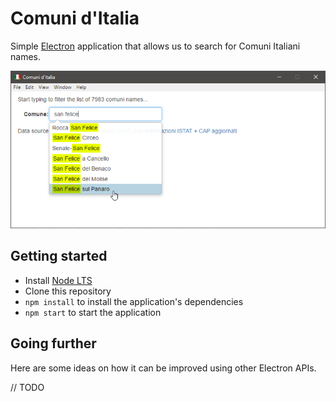 # Comuni d'Italia

Simple [Electron](http://electron.atom.io) application that allows us to search for Comuni Italiani names.

![screenshot](https://github.com/leniel/ComuniItalia/blob/master/app.png)

## Getting started

- Install [Node LTS](https://nodejs.org)
- Clone this repository
- `npm install` to install the application's dependencies
- `npm start` to start the application

## Going further

Here are some ideas on how it can be improved using other Electron APIs.

// TODO
